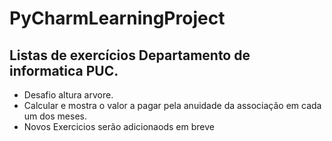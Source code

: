 # PyCharmLearningProject
## Listas de exercícios Departamento de informatica PUC.
- Desafio altura arvore.
- Calcular e mostra o valor a pagar pela anuidade da associação em cada um dos meses.
- Novos Exercicios serão adicionaods em breve